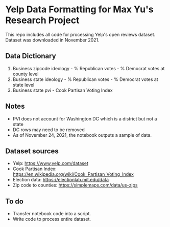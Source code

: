 # Yelp Data Formatting for Max Yu's Research Project

This repo includes all code for processing Yelp's open reviews dataset. Dataset was downloaded in November 2021.

## Data Dictionary

1. Business zipcode ideology - % Republican votes - % Democrat votes at county level
2. Business state ideology - % Republican votes - % Democrat votes at state level
3. Business state pvi - Cook Partisan Voting Index

## Notes

* PVI does not account for Washington DC which is a district but not a state
* DC rows may need to be removed
* As of November 24, 2021, the notebook outputs a sample of data.

## Dataset sources

* Yelp: https://www.yelp.com/dataset
* Cook Partisan Index: https://en.wikipedia.org/wiki/Cook_Partisan_Voting_Index
* Election data: https://electionlab.mit.edu/data
* Zip code to counties: https://simplemaps.com/data/us-zips


## To do

* Transfer notebook code into a script.
* Write code to process entire dataset.